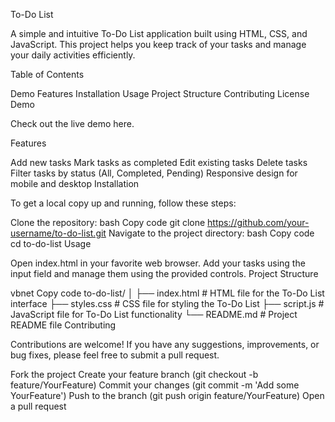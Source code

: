 To-Do List

A simple and intuitive To-Do List application built using HTML, CSS, and JavaScript. This project helps you keep track of your tasks and manage your daily activities efficiently.

Table of Contents

Demo
Features
Installation
Usage
Project Structure
Contributing
License
Demo

Check out the live demo here.

Features

Add new tasks
Mark tasks as completed
Edit existing tasks
Delete tasks
Filter tasks by status (All, Completed, Pending)
Responsive design for mobile and desktop
Installation

To get a local copy up and running, follow these steps:

Clone the repository:
bash
Copy code
git clone https://github.com/your-username/to-do-list.git
Navigate to the project directory:
bash
Copy code
cd to-do-list
Usage

Open index.html in your favorite web browser.
Add your tasks using the input field and manage them using the provided controls.
Project Structure

vbnet
Copy code
to-do-list/
│
├── index.html         # HTML file for the To-Do List interface
├── styles.css         # CSS file for styling the To-Do List
├── script.js          # JavaScript file for To-Do List functionality
└── README.md          # Project README file
Contributing

Contributions are welcome! If you have any suggestions, improvements, or bug fixes, please feel free to submit a pull request.

Fork the project
Create your feature branch (git checkout -b feature/YourFeature)
Commit your changes (git commit -m 'Add some YourFeature')
Push to the branch (git push origin feature/YourFeature)
Open a pull request
